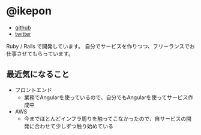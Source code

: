 # @ikepon

* [github](https://github.com/ikepon)
* [twitter](https://twitter.com/ikepon_rb)

Ruby / Rails で開発しています。
自分でサービスを作りつつ、フリーランスでお仕事させてもらっています。

## 最近気になること

* フロントエンド
  * 業務でAngularを使っているので、自分でもAngularを使ってサービス作成中
* AWS
  * 今までほとんどインフラ周りを触ってこなかったので、自サービスの開発に合わせて少しずつ触り始めている
